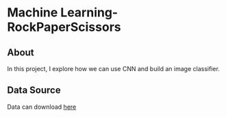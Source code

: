 # Machine Learning-RockPaperScissors

## About
In this project, I explore how we can use CNN and build an image classifier. 


## Data Source
Data can download <a href="https://github.com/dicodingacademy/assets/releases/download/release/rockpaperscissors.zip.">here</a>
